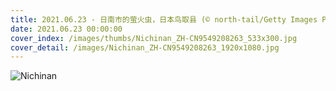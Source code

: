 ```yaml
---
title: 2021.06.23 - 日南市的萤火虫，日本鸟取县 (© north-tail/Getty Images Plus)
date: 2021.06.23 00:00:00
cover_index: /images/thumbs/Nichinan_ZH-CN9549208263_533x300.jpg
cover_detail: /images/Nichinan_ZH-CN9549208263_1920x1080.jpg
---
```


![Nichinan](/images/Nichinan_ZH-CN9549208263_1920x1080.jpg)
